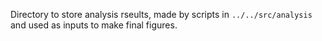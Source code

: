 Directory to store analysis rseults, made by scripts in `../../src/analysis` and
used as inputs to make final figures.